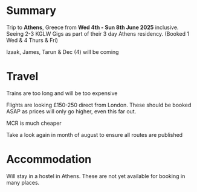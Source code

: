 # Summary
Trip to **Athens**, Greece from **Wed 4th - Sun 8th June 2025** inclusive. Seeing 2-3 KGLW Gigs as part of their 3 day Athens residency. (Booked 1 Wed & 4 Thurs & Fri)

Izaak, James, Tarun & Dec (4) will be coming 
# Travel
Trains are too long and will be too expensive

Flights are looking £150-250 direct from London. These should be booked ASAP as prices will only go higher, even this far out.

MCR is much cheaper

Take a look again in month of august to ensure all routes are published
# Accommodation
Will stay in a hostel in Athens. These are not yet available for booking in many places.
